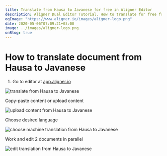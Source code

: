 ```yaml
---
title: Translate from Hausa to Javanese for free in Aligner Editor
description: Aligner Dual Editor Tutorial. How to translate for free from Hausa to Javanese. Aligner is multilingual document management platform. 
ogImage: "https://www.aligner.io/images/aligner-logo.png"
date: 2020-05-06T07:09:21+03:00
image: ../images/aligner-logo.png
onBlog: true
---
```


# How to translate document from Hausa to Javanese

1. Go to editor at [app.aligner.io](https://app.aligner.io "Aligner App web page")

![translate from Hausa to Javanese](../aligner-blank-editor.png "translate from Hausa to Javanese")

Copy-paste content or upload content

![upload content from Hausa to Javanese](../aligner-uploaded-document.png "upload content from Hausa to Javanese")

Choose desired language

![choose machine translation from Hausa to Javanese](../aligner-language-dropdown.png "choose machine translation from Hausa to Javanese")

Work and edit 2 documents in parallel

![edit translation from Hausa to Javanese](../aligner-double-sitded-editor.png "edit translation from Hausa to Javanese")

